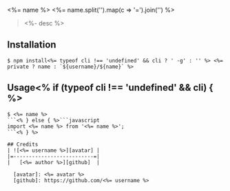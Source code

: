 <%= name %>
<%= name.split('').map(c => '=').join('') %>

> <%- desc %>

## Installation
```shell
$ npm install<%= typeof cli !== 'undefined' && cli ? ' -g' : '' %> <%= private ? name : `${username}/${name}` %>
```

## Usage<% if (typeof cli !== 'undefined' && cli) { %>
```shell
$ <%= name %>
```<% } else { %>```javascript
import <%= name %> from '<%= name %>';
```<% } %>

## Credits
| ![<%= username %>][avatar] |
|=--------------------------=|
|   [<%= author %>][github]  |

  [avatar]: <%= avatar %>
  [github]: https://github.com/<%= username %>
